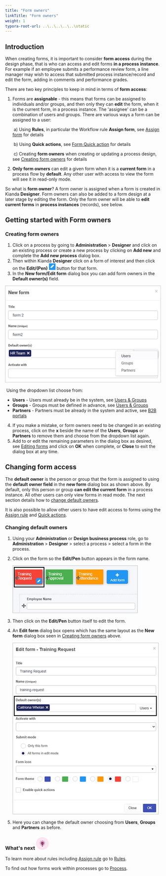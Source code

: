 ```yaml
---
title: "Form owners"
linkTitle: "Form owners"
weight: 1
typora-root-url: ..\..\..\..\..\static
---
```


## Introduction

When creating forms, it is important to consider **form access** during the design phase, that is who can access and edit forms **in a process instance**. For example if an employee submits a performance review form, a line manager may wish to access that submitted process instance/record and edit the form, adding in comments and performance grades. 

There are two key principles to keep in mind in terms of **form access**:

1. Forms are **assignable** - this means that forms can be assigned to individuals and/or groups, and then only they can **edit** the form, when it is the current form, in a process instance. The 'assignee' can be a combination of users and groups. There are various ways a form can be assigned to a user: 

   ​	a) Using **Rules**, in particular the Workflow rule **Assign form**, see [Assign form](/docs/platform/rules/workflow/assign-form/) for details 

   ​	b) Using **Quick actions**, see [Form Quick action](/docs/platform/application-designer/forms/form-quick-action/) for details

   ​	c) Creating **form owners** when creating or updating a process design, see [Creating form owners](#creating-form-owners) for details

2. **Only form owners** can edit a given form when it is a **current form** in a process flow by **default**. Any other user with access to view the form will see it in read-only mode.

So what is **form owner**? A form owner is assigned when a form is created in Kianda **Designer**. Form owners can also be added to a form design at a later stage by editing the form. Only the form owner will be able to **edit current forms** in **process instances** (records), see below.

## Getting started with Form owners

### Creating form owners

1. Click on a process by going to **Administration** > **Designer** and click on an existing process or create a new process by clicking on **Add new** and complete the **Add new process** dialog box.
2. Then within Kianda **Designer** click on a form of interest and then click on the **Edit/(Pen)** ![Edit/Pen button](/images/penicon.png) button for that form.
3. In the **New form/Edit form** dialog box you can add form owners in the **Default owner(s)** field. 

 ![Partner account details attributes](/images/new-form-owners.jpg)

​	Using the dropdown list choose from:

- **Users** - Users must already be in the system, see [Users & Groups](/docs/platform/administration/users/)
- **Groups** - Groups must be defined in advance, see [Users & Groups](/docs/platform/administration/users/)
- **Partners** - Partners must be already in the system and active, see [B2B portals](/docs/platform/administration/b2b-portals/)

4. If you make a mistake, or form owners need to be changed in an existing process, click on the **x** beside the name of the **Users**, **Groups** or **Partners** to remove them and choose from the dropdown list again.
5. Add to or edit the remaining parameters in the dialog box as desired, see [Editing forms](/docs/platform/application-designer/designer/#editing-forms) and click on **OK** when complete, or **Close** to exit the dialog box at any time.

## Changing form access

The **default owner** is the person or group that the form is assigned to using the **default owner field** in the **new form** dialog box  as shown above. By default, only this person or group **can edit the current form** in a process instance. All other users can only view forms in read mode. The next section details how to [change default owners](#changing-default-owners).

It is also possible to allow other users to have edit access to forms using the [Assign rule](/docs/platform/rules/workflow/assign-form/) and [Quick actions](/docs/platform/application-designer/forms/form-quick-action/). 

### Changing default owners

1. Using your **Administration** or **Design business process** role, go to **Administration** > **Designer** > select a process > select a form in the process. 

2. Click on the form so the **Edit/Pen** button appears in the form name. 

   ![Select form to edit](/images/select-form-to-edit.jpg)

3. Then click on the **Edit/Pen** button itself to edit the form. 

4. An **Edit form** dialog box opens which has the same layout as the **New form** dialog box seen in [Creating form owners](#creating-form-owners) above.

   ![Edit form dialog box](/images/edit-form-dialog-box.jpg)

5. Here you can change the default owner choosing from **Users**, **Groups** and **Partners** as before.



### What's next  ![Idea icon](/images/18.png) ###

To learn more about rules including [Assign rule](/docs/platform/rules/workflow/assign-form/) go to [Rules](/docs/platform/rules/).

To find out how forms work within processes go to [Process](/docs/platform/application-designer/process/).

